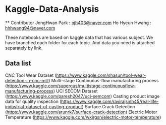 # Kaggle-Data-Analysis

** Contributor
JongHwan Park : pjh403@naver.com
Ho Hyeun Hwang : hhhwang94@naver.com

These notebooks are based on kaggle data that has various subject. 
We have branched each folder for each topic. And data you need is attached separately by link.

## Data list

CNC Tool Wear Dataset (https://www.kaggle.com/shasun/tool-wear-detection-in-cnc-mill)
Multi-stage Continuous-flow manufacturing process (https://www.kaggle.com/supergus/multistage-continuousflow-manufacturing-process)
UCI SECOM Dataset (https://www.kaggle.com/paresh2047/uci-semcom)
Casting product image data for quality inspection (https://www.kaggle.com/ravirajsinh45/real-life-industrial-dataset-of-casting-product)
Surface Crack Detection (https://www.kaggle.com/arunrk7/surface-crack-detection)
Electric Motor Temperature (https://www.kaggle.com/wkirgsn/electric-motor-temperature)
